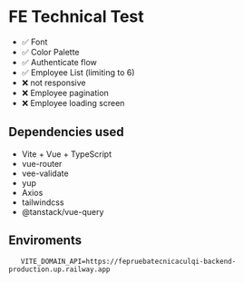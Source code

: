 # FE Technical Test

- ✅ Font 
- ✅ Color Palette 
- ✅ Authenticate flow  
- ✅ Employee List (limiting to 6)
- ❌ not responsive
- ❌ Employee pagination 
- ❌ Employee loading screen

## Dependencies used

- Vite + Vue + TypeScript
- vue-router
- vee-validate
- yup
- Axios
- tailwindcss
- @tanstack/vue-query

## Enviroments
```
   VITE_DOMAIN_API=https://fepruebatecnicaculqi-backend-production.up.railway.app
```
